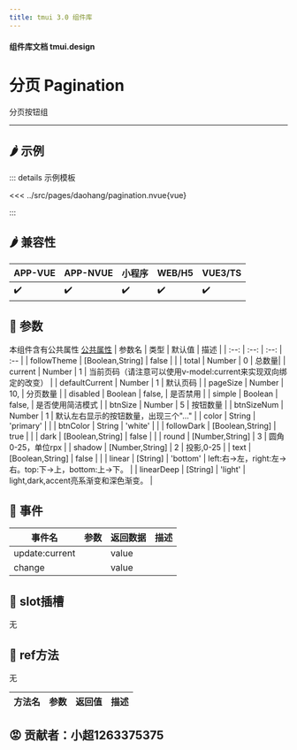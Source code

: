 ```yaml
---
title: tmui 3.0 组件库
---
```


<script setup>
import webview from '../components/mobileWebview.vue'
</script>

#### 组件库文档 tmui.design

# 分页 Pagination
分页按钮组

---

## :hot_pepper: 示例

<webview url="https://tmui.design/h5/#/pages/daohang/pagination"></webview>

::: details 示例模板

<<< ../src/pages/daohang/pagination.nvue{vue}

:::

## :hot_pepper: 兼容性

| APP-VUE | APP-NVUE | 小程序 | WEB/H5 | VUE3/TS |
| --- | --- | --- | --- | --- |
| :heavy_check_mark: | :heavy_check_mark: | :heavy_check_mark: | :heavy_check_mark: | :heavy_check_mark: |

## :seedling: 参数
本组件含有公共属性 [公共属性](/spec/组件公共样式.html)
| 参数名 | 类型 | 默认值 | 描述 |
| :--: | :--: | :--: | :-- |
| followTheme | [Boolean,String] | false |  |
| total | Number | 0 |  总数量|
| current | Number | 1 | 当前页码（请注意可以使用v-model:current来实现双向绑定的改变） |
| defaultCurrent | Number | 1 | 默认页码 |
| pageSize | Number | 10, | 分页数量 |
| disabled | Boolean | false, | 是否禁用 |
| simple | Boolean | false, | 是否使用简洁模式 |
| btnSize | Number | 5 | 按钮数量 |
| btnSizeNum | Number | 1 | 默认左右显示的按钮数量，出现三个"..." |
| color | String | 'primary' |  |
| btnColor | String | 'white' |  |
| followDark | [Boolean,String] | true |  |
| dark | [Boolean,String] | false |  |
| round | [Number,String] | 3 | 圆角0-25，单位rpx |
| shadow | [Number,String] | 2 | 投影,0-25 |
| text | [Boolean,String] | false |  |
| linear | [String] | 'bottom' | left:右->左，right:左->右。top:下->上，bottom:上->下。 |
| linearDeep | [String] | 'light' | light,dark,accent亮系渐变和深色渐变。 |


## :rose: 事件
| 事件名 | 参数 | 返回数据 | 描述 |
| --- | --- | --- | --- |
| update:current |  | value |  |
| change |  | value |  |

## :corn: slot插槽

无

## :green_salad: ref方法

无

| 方法名 | 参数 | 返回值 | 描述 |
| :--: | :--: | :--: | :-- |

## :rage: 贡献者：小超1263375375


